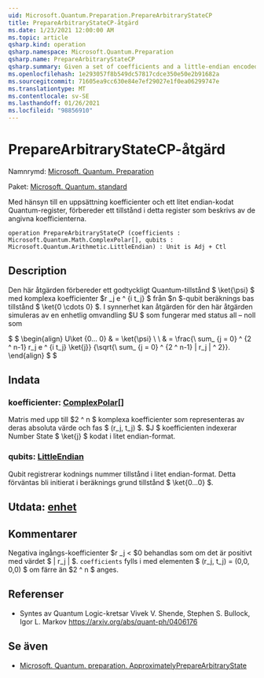 ```yaml
---
uid: Microsoft.Quantum.Preparation.PrepareArbitraryStateCP
title: PrepareArbitraryStateCP-åtgärd
ms.date: 1/23/2021 12:00:00 AM
ms.topic: article
qsharp.kind: operation
qsharp.namespace: Microsoft.Quantum.Preparation
qsharp.name: PrepareArbitraryStateCP
qsharp.summary: Given a set of coefficients and a little-endian encoded quantum register, prepares an state on that register described by the given coefficients.
ms.openlocfilehash: 1e293057f8b549dc57817cdce350e50e2b91682a
ms.sourcegitcommit: 71605ea9cc630e84e7ef29027e1f0ea06299747e
ms.translationtype: MT
ms.contentlocale: sv-SE
ms.lasthandoff: 01/26/2021
ms.locfileid: "98856910"
---
```

# <a name="preparearbitrarystatecp-operation"></a>PrepareArbitraryStateCP-åtgärd

Namnrymd: [Microsoft. Quantum. Preparation](xref:Microsoft.Quantum.Preparation)

Paket: [Microsoft. Quantum. standard](https://nuget.org/packages/Microsoft.Quantum.Standard)


Med hänsyn till en uppsättning koefficienter och ett litet endian-kodat Quantum-register, förbereder ett tillstånd i detta register som beskrivs av de angivna koefficienterna.

```qsharp
operation PrepareArbitraryStateCP (coefficients : Microsoft.Quantum.Math.ComplexPolar[], qubits : Microsoft.Quantum.Arithmetic.LittleEndian) : Unit is Adj + Ctl
```


## <a name="description"></a>Description

Den här åtgärden förbereder ett godtyckligt Quantum-tillstånd $ \ket{\psi} $ med komplexa koefficienter $r _j e ^ {i t_j} $ från $n $-qubit beräknings bas tillstånd $ \ket{0 \cdots 0} $.
I synnerhet kan åtgärden för den här åtgärden simuleras av en enhetlig omvandling $U $ som fungerar med status all – noll som

$ $ \begin{align} U\ket {0... 0} & = \ket{\psi} \\ \\ & = \frac{\ sum_ {j = 0} ^ {2 ^ n-1} r_j e ^ {i t_j} \ket{j}} {\sqrt{\ sum_ {j = 0} ^ {2 ^ n-1} | r_j | ^ 2}}.
\end{align} $ $

## <a name="input"></a>Indata

### <a name="coefficients--complexpolar"></a>koefficienter: [ComplexPolar](xref:Microsoft.Quantum.Math.ComplexPolar)[]

Matris med upp till $2 ^ n $ komplexa koefficienter som representeras av deras absoluta värde och fas $ (r_j, t_j) $. $J $ koefficienten indexerar Number State $ \ket{j} $ kodat i litet endian-format.


### <a name="qubits--littleendian"></a>qubits: [LittleEndian](xref:Microsoft.Quantum.Arithmetic.LittleEndian)

Qubit registrerar kodnings nummer tillstånd i litet endian-format. Detta förväntas bli initierat i beräknings grund tillstånd $ \ket{0...0} $.



## <a name="output--unit"></a>Utdata: [enhet](xref:microsoft.quantum.lang-ref.unit)



## <a name="remarks"></a>Kommentarer

Negativa ingångs-koefficienter $r _j < $0 behandlas som om det är positivt med värdet $ | r_j | $. `coefficients` fylls i med elementen $ (r_j, t_j) = (0,0, 0,0) $ om färre än $2 ^ n $ anges.

## <a name="references"></a>Referenser

- Syntes av Quantum Logic-kretsar Vivek V. Shende, Stephen S. Bullock, Igor L. Markov https://arxiv.org/abs/quant-ph/0406176

## <a name="see-also"></a>Se även

- [Microsoft. Quantum. preparation. ApproximatelyPrepareArbitraryState](xref:Microsoft.Quantum.Preparation.ApproximatelyPrepareArbitraryState)